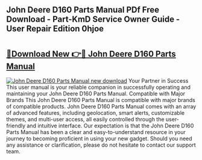 ## John Deere D160 Parts Manual PDf Free Download - Part-KmD Service Owner Guide - User Repair Edition 0hjoe

# <h2><a href="http://bc91255.oget.top/?id=John+Deere+D160+Parts+Manual">🔗Download New 👉🔴 John Deere D160 Parts Manual</a></h2>

[![John Deere D160 Parts Manual new download](https://i.imgur.com/5g1atiW.png)](http://bc91255.oget.top/?id=John+Deere+D160+Parts+Manual)
Your Partner in Success This user manual is your reliable companion in successfully operating and maintaining your John Deere D160 Parts Manual. Compatible with Major Brands This John Deere D160 Parts Manual is compatible with major brands of compatible products. John Deere D160 Parts Manual comes with an array of advanced features, including geolocation, smart alerts, customizable themes, and multi-user access, all easily controlled through the user-friendly and intuitive interface. Our expectation is that the John Deere D160 Parts Manual has been a clear and easy-to-understand resource in your journey to becoming proficient in using your new gadget. Should you need any assistance or clarification, please do not hesitate to contact our support team.
